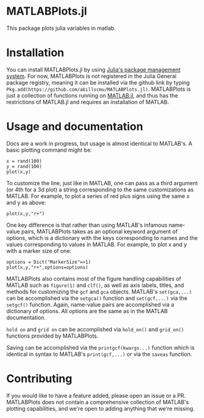 # MATLABPlots.jl

This package plots julia variables in matlab. 


# Installation

You can install MATLABPlots.jl by using [Julia's package management system](https://docs.julialang.org/en/v1/stdlib/Pkg/). For now, MATLABPlots is not registered in the Julia General package registry, meaning it can be installed via the github link by typing `Pkg.add(https://github.com/abillscmu/MATLABPlots.jl)`. MATLABPlots is just a collection of functions running on [MATLAB.jl](https://github.com/JuliaInterop/MATLAB.jl), and thus has the restrictions of MATLAB.jl and requires an installation of MATLAB. 


# Usage and documentation
Docs are a work in progress, but usage is almost identical to MATLAB's. A basic plotting command might be:

```
x = rand(100)
y = rand(100)
plot(x,y)
```

To customize the line, just like in MATLAB, one can pass as a third argument (or 4th for a 3d plot) a string corresponding to the same customizations as MATLAB. For example, to plot a series of red plus signs using the same x and y as above:

```
plot(x,y,"r+")
```


One key difference is that rather than using MATLAB's infamous name-value pairs, MATLABPlots takes as an optional keyword argument of options, which is a dictionary with the keys corresponding to names and the values corresponding to values in MATLAB. For example, to plot x and y with a marker size of one:

```
options = Dict("MarkerSize"=>1)
plot(x,y,"r+",options=options)
```

MATLABPlots also contains most of the figure handling capabilities of MATLAB such as `figure(1)` and `clf()`, as well as axis labels, titles, and methods for customizing the `gcf` and `gca` objects. MATLAB's `set(gca,...)` can be accomplished via the `setgca()` function and `set(gcf,...)` via the `setgcf()` function. Again, name-value pairs are accomplished via a dictionary of options. All options are the same as in the MATLAB documentation.

`hold on` and `grid on` can be accomplished via `hold_on()` and `grid_on()` functions provided by MATLABPlots.

Saving can be accomplished via the `printgcf(kwargs...)` function which is identical in syntax to MATLAB's `print(gcf,...)` or via the `saveas` function. 


# Contributing

If you would like to have a feature added, please open an issue or a PR. MATLABPlots does not contain a comprehensive collection of MATLAB's plotting capabilities, and we're open to adding anything that we're missing.
